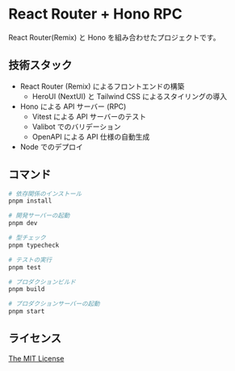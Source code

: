 # React Router + Hono RPC

React Router(Remix) と Hono を組み合わせたプロジェクトです。

## 技術スタック

- React Router (Remix) によるフロントエンドの構築
  - HeroUI (NextUI) と Tailwind CSS によるスタイリングの導入
- Hono による API サーバー (RPC)
  - Vitest による API サーバーのテスト
  - Valibot でのバリデーション
  - OpenAPI による API 仕様の自動生成
- Node でのデプロイ

## コマンド

```bash
# 依存関係のインストール
pnpm install

# 開発サーバーの起動
pnpm dev

# 型チェック
pnpm typecheck

# テストの実行
pnpm test

# プロダクションビルド
pnpm build

# プロダクションサーバーの起動
pnpm start
```

## ライセンス

[The MIT License](./LICENSE)
